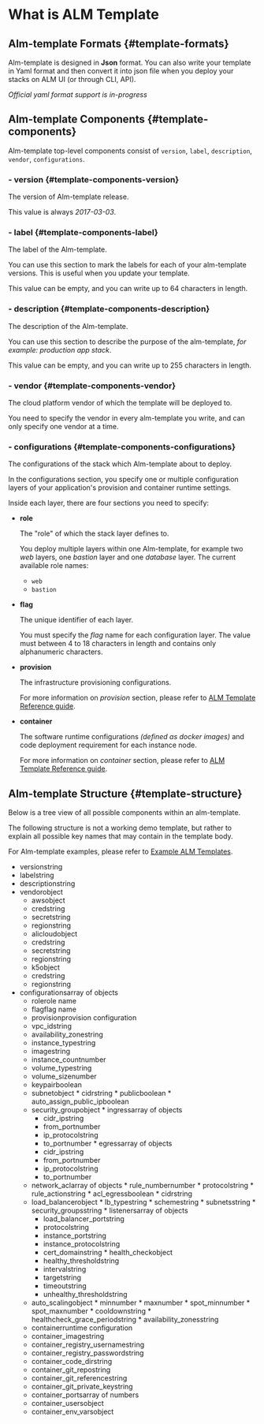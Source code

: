# What is ALM Template

## Alm-template Formats {#template-formats}

Alm-template is designed in **Json** format. You can also write your template in Yaml format and then convert it into json file when you deploy your stacks on ALM UI \(or through CLI, API\).

_Official yaml format support is in-progress_

## Alm-template Components {#template-components}

Alm-template top-level components consist of `version`, `label`, `description`, `vendor`, `configurations`.

### - version {#template-components-version}

The version of Alm-template release.

This value is always _2017-03-03_.

### - label {#template-components-label}

The label of the Alm-template.

You can use this section to mark the labels for each of your alm-template versions. This is useful when you update your template.

This value can be empty, and you can write up to 64 characters in length.

### - description {#template-components-description}

The description of the Alm-template.

You can use this section to describe the purpose of the alm-template, _for example: production app stack_.

This value can be empty, and you can write up to 255 characters in length.

### - vendor {#template-components-vendor}

The cloud platform vendor of which the template will be deployed to.

You need to specify the vendor in every alm-template you write, and can only specify one vendor at a time.

### - configurations {#template-components-configurations}

The configurations of the stack which Alm-template about to deploy.

In the configurations section, you specify one or multiple configuration layers of your application's provision and container runtime settings.

Inside each layer, there are four sections you need to specify:

* **role**

  The "role" of which the stack layer defines to.

  You deploy multiple layers within one Alm-template, for example two _web_ layers, one _bastion_ layer and one _database_ layer. The current available role names:

  * `web`
  * `bastion`

* **flag**

  The unique identifier of each layer.

  You must specify the _flag_ name for each configuration layer. The value must between 4 to 18 characters in length and contains only alphanumeric characters.

* **provision**

  The infrastructure provisioning configurations.

  For more information on _provision_ section, please refer to [ALM Template Reference guide](https://learn.mobingi.com/alm-templates-reference#provision).

* **container**

  The software runtime configurations _\(defined as docker images\)_ and code deployment requirement for each instance node.

  For more information on _container_ section, please refer to [ALM Template Reference guide](https://learn.mobingi.com/alm-templates-reference#container).

## Alm-template Structure {#template-structure}

Below is a tree view of all possible components within an alm-template.

The following structure is not a working demo template, but rather to explain all possible key names that may contain in the template body.

For Alm-template examples, please refer to [Example ALM Templates](https://learn.mobingi.com/alm-templates-example-templates).

* versionstring
* labelstring
* descriptionstring
* vendorobject
  *  awsobject
    * credstring
    * secretstring
    * regionstring
  *  alicloudobject
    * credstring
    * secretstring
    * regionstring
  *  k5object
    * credstring
    * regionstring
* configurationsarray of objects
  *  rolerole name
  *  flagflag name
  *  provisionprovision configuration
    * vpc\_idstring
    * availability\_zonestring
    * instance\_typestring
    * imagestring
    * instance\_countnumber
    * volume\_typestring
    * volume\_sizenumber
    * keypairboolean
    *  subnetobject
      * cidrstring
      * publicboolean
      * auto\_assign\_public\_ipboolean
    *  security\_groupobject
      *  ingressarray of objects
        * cidr\_ipstring
        * from\_portnumber
        * ip\_protocolstring
        * to\_portnumber
      *  egressarray of objects
        * cidr\_ipstring
        * from\_portnumber
        * ip\_protocolstring
        * to\_portnumber
    *  network\_aclarray of objects
      * rule\_numbernumber
      * protocolstring
      * rule\_actionstring
      * acl\_egressboolean
      * cidrstring
    *  load\_balancerobject
      * lb\_typestring
      * schemestring
      * subnetsstring
      * security\_groupsstring
      *  listenersarray of objects
        * load\_balancer\_portstring
        * protocolstring
        * instance\_portstring
        * instance\_protocolstring
        * cert\_domainstring
      *  health\_checkobject
        * healthy\_thresholdstring
        * intervalstring
        * targetstring
        * timeoutstring
        * unhealthy\_thresholdstring
    *  auto\_scalingobject
      * minnumber
      * maxnumber
      * spot\_minnumber
      * spot\_maxnumber
      * cooldownstring
      * healthcheck\_grace\_periodstring
      * availability\_zonesstring
  *  containerruntime configuration
    * container\_imagestring
    * container\_registry\_usernamestring
    * container\_registry\_passwordstring
    * container\_code\_dirstring
    * container\_git\_repostring
    * container\_git\_referencestring
    * container\_git\_private\_keystring
    * container\_portsarray of numbers
    * container\_usersobject
    * container\_env\_varsobject

